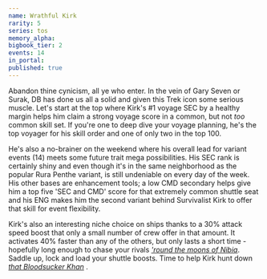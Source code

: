 ```yaml
---
name: Wrathful Kirk
rarity: 5
series: tos
memory_alpha:
bigbook_tier: 2
events: 14
in_portal:
published: true
---
```


Abandon thine cynicism, all ye who enter. In the vein of Gary Seven or Surak, DB has done us all a solid and given this Trek icon some serious muscle. Let's start at the top where Kirk's #1 voyage SEC by a healthy margin helps him claim a strong voyage score in a common, but not _too_ common skill set. If you're one to deep dive your voyage planning, he's the top voyager for his skill order and one of only two in the top 100. 

He's also a no-brainer on the weekend where his overall lead for variant events (14) meets some future trait mega possibilities. His SEC rank is certainly shiny and even though it's in the same neighborhood as the popular Rura Penthe variant, is still undeniable on every day of the week. His other bases are enhancement tools; a low CMD secondary helps give him a top five 'SEC and CMD' score for that extremely common shuttle seat and his ENG makes him the second variant behind Survivalist Kirk to offer that skill for event flexibility.

Kirk's also an interesting niche choice on ships thanks to a 30% attack speed boost that only a small number of crew offer in that amount. It activates 40% faster than any of the others, but only lasts a short time - hopefully long enough to chase your rivals  [_'round the moons of Nibia_](https://www.youtube.com/watch?v=gsYT8YHL-R0). Saddle up, lock and load your shuttle boosts. Time to help Kirk hunt down  [_that Bloodsucker Khan_](https://www.youtube.com/watch?v=e7X01_j_oDA) .

